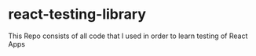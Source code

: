 # react-testing-library
This Repo consists of all code that I used in order to learn testing of React Apps
